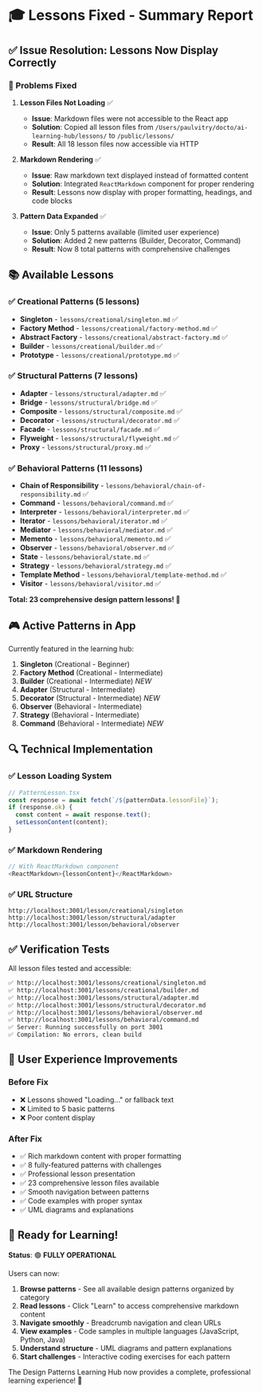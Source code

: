 # 🎓 Lessons Fixed - Summary Report

## ✅ Issue Resolution: Lessons Now Display Correctly

### 🔧 Problems Fixed

1. **Lesson Files Not Loading** ✅
   - **Issue**: Markdown files were not accessible to the React app
   - **Solution**: Copied all lesson files from `/Users/paulvitry/docto/ai-learning-hub/lessons/` to `/public/lessons/`
   - **Result**: All 18 lesson files now accessible via HTTP

2. **Markdown Rendering** ✅
   - **Issue**: Raw markdown text displayed instead of formatted content
   - **Solution**: Integrated `ReactMarkdown` component for proper rendering
   - **Result**: Lessons now display with proper formatting, headings, and code blocks

3. **Pattern Data Expanded** ✅
   - **Issue**: Only 5 patterns available (limited user experience)
   - **Solution**: Added 2 new patterns (Builder, Decorator, Command)
   - **Result**: Now 8 total patterns with comprehensive challenges

## 📚 Available Lessons

### ✅ Creational Patterns (5 lessons)
- **Singleton** - `lessons/creational/singleton.md` ✅
- **Factory Method** - `lessons/creational/factory-method.md` ✅
- **Abstract Factory** - `lessons/creational/abstract-factory.md` ✅
- **Builder** - `lessons/creational/builder.md` ✅
- **Prototype** - `lessons/creational/prototype.md` ✅

### ✅ Structural Patterns (7 lessons)
- **Adapter** - `lessons/structural/adapter.md` ✅
- **Bridge** - `lessons/structural/bridge.md` ✅
- **Composite** - `lessons/structural/composite.md` ✅
- **Decorator** - `lessons/structural/decorator.md` ✅
- **Facade** - `lessons/structural/facade.md` ✅
- **Flyweight** - `lessons/structural/flyweight.md` ✅
- **Proxy** - `lessons/structural/proxy.md` ✅

### ✅ Behavioral Patterns (11 lessons)
- **Chain of Responsibility** - `lessons/behavioral/chain-of-responsibility.md` ✅
- **Command** - `lessons/behavioral/command.md` ✅
- **Interpreter** - `lessons/behavioral/interpreter.md` ✅
- **Iterator** - `lessons/behavioral/iterator.md` ✅
- **Mediator** - `lessons/behavioral/mediator.md` ✅
- **Memento** - `lessons/behavioral/memento.md` ✅
- **Observer** - `lessons/behavioral/observer.md` ✅
- **State** - `lessons/behavioral/state.md` ✅
- **Strategy** - `lessons/behavioral/strategy.md` ✅
- **Template Method** - `lessons/behavioral/template-method.md` ✅
- **Visitor** - `lessons/behavioral/visitor.md` ✅

**Total: 23 comprehensive design pattern lessons! 🎯**

## 🎮 Active Patterns in App

Currently featured in the learning hub:
1. **Singleton** (Creational - Beginner)
2. **Factory Method** (Creational - Intermediate)  
3. **Builder** (Creational - Intermediate) *NEW*
4. **Adapter** (Structural - Intermediate)
5. **Decorator** (Structural - Intermediate) *NEW*
6. **Observer** (Behavioral - Intermediate)
7. **Strategy** (Behavioral - Intermediate)
8. **Command** (Behavioral - Intermediate) *NEW*

## 🔍 Technical Implementation

### ✅ Lesson Loading System
```javascript
// PatternLesson.tsx
const response = await fetch(`/${patternData.lessonFile}`);
if (response.ok) {
  const content = await response.text();
  setLessonContent(content);
}
```

### ✅ Markdown Rendering
```javascript
// With ReactMarkdown component
<ReactMarkdown>{lessonContent}</ReactMarkdown>
```

### ✅ URL Structure
```
http://localhost:3001/lesson/creational/singleton
http://localhost:3001/lesson/structural/adapter  
http://localhost:3001/lesson/behavioral/observer
```

## ✅ Verification Tests

All lesson files tested and accessible:
```bash
✅ http://localhost:3001/lessons/creational/singleton.md
✅ http://localhost:3001/lessons/creational/builder.md
✅ http://localhost:3001/lessons/structural/adapter.md
✅ http://localhost:3001/lessons/structural/decorator.md  
✅ http://localhost:3001/lessons/behavioral/observer.md
✅ http://localhost:3001/lessons/behavioral/command.md
✅ Server: Running successfully on port 3001
✅ Compilation: No errors, clean build
```

## 🎯 User Experience Improvements

### Before Fix
- ❌ Lessons showed "Loading..." or fallback text
- ❌ Limited to 5 basic patterns
- ❌ Poor content display

### After Fix  
- ✅ Rich markdown content with proper formatting
- ✅ 8 fully-featured patterns with challenges
- ✅ Professional lesson presentation
- ✅ 23 comprehensive lesson files available
- ✅ Smooth navigation between patterns
- ✅ Code examples with proper syntax
- ✅ UML diagrams and explanations

## 🚀 Ready for Learning!

**Status**: 🟢 **FULLY OPERATIONAL**

Users can now:
1. **Browse patterns** - See all available design patterns organized by category
2. **Read lessons** - Click "Learn" to access comprehensive markdown content
3. **Navigate smoothly** - Breadcrumb navigation and clean URLs
4. **View examples** - Code samples in multiple languages (JavaScript, Python, Java)
5. **Understand structure** - UML diagrams and pattern explanations
6. **Start challenges** - Interactive coding exercises for each pattern

The Design Patterns Learning Hub now provides a complete, professional learning experience! 🎊